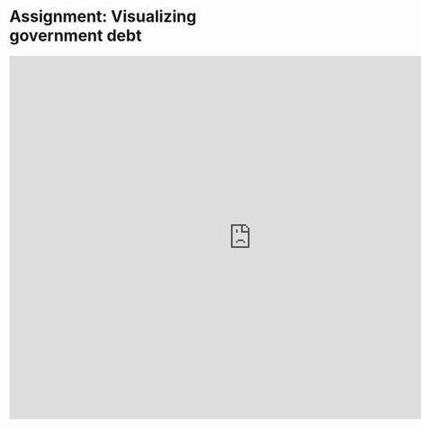 # Assignment: Visualizing government debt
<iframe src="https://data.oecd.org/chart/6Beb" width="860" height="645" style="border: 0" mozallowfullscreen="true" webkitallowfullscreen="true" allowfullscreen="true"><a href="https://data.oecd.org/chart/6Beb" target="_blank">OECD Chart: General government debt, Total, % of GDP, Annual, 2019</a></iframe>
